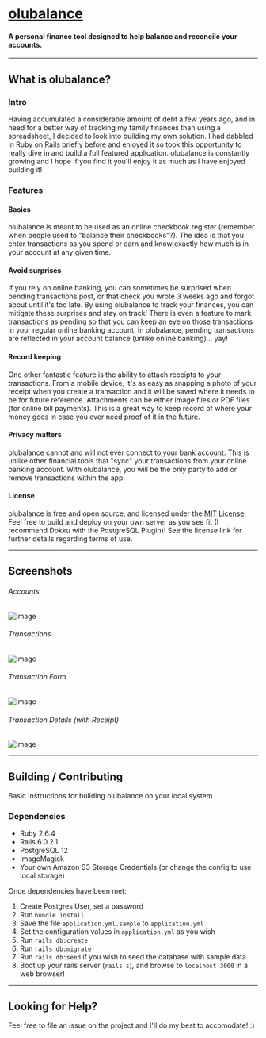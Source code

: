 # [olubalance](https://www.olubalance.com)

#### A personal finance tool designed to help balance and reconcile your accounts. 

---

## What is olubalance?


### Intro

Having accumulated a considerable amount of debt a few years ago, and in need for a better way of tracking my family finances than using a spreadsheet, I decided to look into building my own solution. I had dabbled in Ruby on Rails briefly before and enjoyed it so took this opportunity to really dive in and build a full featured application. olubalance is constantly growing and I hope if you find it you'll enjoy it as much as I have enjoyed building it!

### Features

#### Basics
olubalance is meant to be used as an online checkbook register (remember when people used to "balance their checkbooks"?). The idea is that you enter transactions as you spend or earn and know exactly how much is in your account at any given time.

#### Avoid surprises
If you rely on online banking, you can sometimes be surprised when pending transactions post, or that check you wrote 3 weeks ago and forgot about until it's too late.  By using olubalance to track your finances, you can mitigate these surprises and stay on track! There is even a feature to mark transactions as pending so that you can keep an eye on those transactions in your regular online banking account. In olubalance, pending transactions are reflected in your account balance (unlike online banking)... yay!

#### Record keeping
One other fantastic feature is the ability to attach receipts to your transactions.  From a mobile device, it's as easy as snapping a photo of your receipt when you create a transaction and it will be saved where it needs to be for future reference.  Attachments can be either image files or PDF files (for online bill payments). This is a great way to keep record of where your money goes in case you ever need proof of it in the future.

#### Privacy matters

olubalance cannot and will not ever connect to your bank account. This is unlike other financial tools that "sync" your transactions from your online banking account.  With olubalance, you will be the only party to add or remove transactions within the app.  

#### License

olubalance is free and open source, and licensed under the [MIT License](https://github.com/odinsride/olubalance/blob/master/LICENSE). Feel free to build and deploy on your own server as you see fit (I recommend Dokku with the PostgreSQL Plugin)! See the license link for further details regarding terms of use.

---

## Screenshots

###### Accounts
![image](https://i.imgur.com/eyi8Swq.png)

###### Transactions
![image](https://i.imgur.com/8BLHzkA.png)

###### Transaction Form
![image](https://i.imgur.com/JV8oPma.png)

###### Transaction Details (with Receipt)
![image](https://i.imgur.com/OHsz0a5.png)

---

## Building / Contributing

Basic instructions for building olubalance on your local system

### Dependencies

* Ruby 2.6.4
* Rails 6.0.2.1
* PostgreSQL 12
* ImageMagick
* Your own Amazon S3 Storage Credentials (or change the config to use local storage)

Once dependencies have been met:

1. Create Postgres User, set a password
2. Run `bundle install`
3. Save the file `application.yml.sample` to `application.yml`
4. Set the configuration values in `application.yml` as you wish
5. Run `rails db:create`
6. Run `rails db:migrate`
7. Run `rails db:seed` if you wish to seed the database with sample data.
8. Boot up your rails server (`rails s`), and browse to `localhost:3000` in a web browser!

---

## Looking for Help?

Feel free to file an issue on the project and I'll do my best to accomodate! :)
